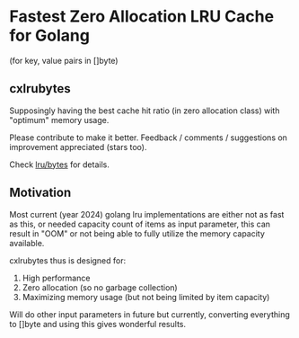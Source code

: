 # Fastest Zero Allocation LRU Cache for Golang 
(for key, value pairs in []byte)

## cxlrubytes

Supposingly having the best cache hit ratio (in zero allocation class) with "optimum" memory usage.

Please contribute to make it better.
Feedback / comments / suggestions on improvement appreciated (stars too).

Check [lru/bytes](https://github.com/cloudxaas/gocache/tree/main/lru/bytes) for details.

## Motivation

Most current (year 2024) golang lru implementations are either not as fast as this, or needed capacity count of items as input parameter, this can result in "OOM" or not being able to fully utilize the memory capacity available.

cxlrubytes thus is designed for:
1. High performance
2. Zero allocation (so no garbage collection)
3. Maximizing memory usage (but not being limited by item capacity)

Will do other input parameters in future but currently, converting everything to []byte and using this gives wonderful results.
